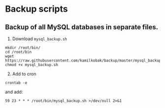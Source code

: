 # Backup scripts
## Backup of all MySQL databases in separate files.
1) Download `mysql_backup.sh`
```
mkdir /root/bin/
cd /root/bin
wget https://raw.githubusercontent.com/kamilkobak/backup/master/mysql_backup.sh
chmod +x mysql_backup.sh
```
2) Add to cron
```
crontab -e
```
and add:
```
59 23 * * * /root/bin/mysql_backup.sh >/dev/null 2>&1
```

